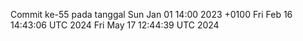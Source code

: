 Commit ke-55 pada tanggal Sun Jan 01 14:00 2023 +0100
Fri Feb 16 14:43:06 UTC 2024
Fri May 17 12:44:39 UTC 2024

